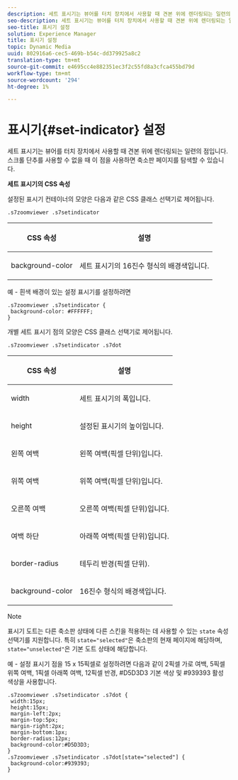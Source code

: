 ```yaml
---
description: 세트 표시기는 뷰어를 터치 장치에서 사용할 때 견본 위에 렌더링되는 일련의 점입니다. 스크롤 단추를 사용할 수 없을 때 이 점을 사용하면 축소판 페이지를 탐색할 수 있습니다.
seo-description: 세트 표시기는 뷰어를 터치 장치에서 사용할 때 견본 위에 렌더링되는 일련의 점입니다. 스크롤 단추를 사용할 수 없을 때 이 점을 사용하면 축소판 페이지를 탐색할 수 있습니다.
seo-title: 표시기 설정
solution: Experience Manager
title: 표시기 설정
topic: Dynamic Media
uuid: 802916a6-cec5-469b-b54c-dd379925a8c2
translation-type: tm+mt
source-git-commit: e4695cc4e882351ec3f2c55fd8a3cfca455bd79d
workflow-type: tm+mt
source-wordcount: '294'
ht-degree: 1%

---
```



# 표시기{#set-indicator} 설정

세트 표시기는 뷰어를 터치 장치에서 사용할 때 견본 위에 렌더링되는 일련의 점입니다. 스크롤 단추를 사용할 수 없을 때 이 점을 사용하면 축소판 페이지를 탐색할 수 있습니다.

<!--<a id="section_061E550C1C1D4DB2BD663A898895B38C"></a>-->

**세트 표시기의 CSS 속성**

설정된 표시기 컨테이너의 모양은 다음과 같은 CSS 클래스 선택기로 제어됩니다.

```
.s7zoomviewer .s7setindicator
```

<table id="table_94EE3F5BBE4547C0B4943471CEE7EDE4"> 
 <thead> 
  <tr> 
   <th colname="col1" class="entry"> <p> CSS 속성 </p> </th> 
   <th colname="col2" class="entry"> <p>설명 </p> </th> 
  </tr> 
 </thead>
 <tbody> 
  <tr> 
   <td colname="col1"> <p> <span class="codeph"> background-color  </span> </p> </td> 
   <td colname="col2"> <p>세트 표시기의 16진수 형식의 배경색입니다. </p> </td> 
  </tr> 
 </tbody> 
</table>

예 - 흰색 배경이 있는 설정 표시기를 설정하려면

```
.s7zoomviewer .s7setindicator { 
 background-color: #FFFFFF; 
}
```

개별 세트 표시기 점의 모양은 CSS 클래스 선택기로 제어됩니다.

`.s7zoomviewer .s7setindicator .s7dot`

<table id="table_09B6E232FB94417392D101A7A653BE54"> 
 <thead> 
  <tr> 
   <th colname="col1" class="entry"> <p> CSS 속성 </p> </th> 
   <th colname="col2" class="entry"> <p>설명 </p> </th> 
  </tr> 
 </thead>
 <tbody> 
  <tr> 
   <td colname="col1"> <p> <span class="codeph"> width </span> </p> </td> 
   <td colname="col2"> <p>세트 표시기의 폭입니다. </p> </td> 
  </tr> 
  <tr> 
   <td colname="col1"> <p> <span class="codeph"> height </span> </p> </td> 
   <td colname="col2"> <p>설정된 표시기의 높이입니다. </p> </td> 
  </tr> 
  <tr> 
   <td colname="col1"> <p> <span class="codeph"> 왼쪽 여백  </span> </p> </td> 
   <td colname="col2"> <p>왼쪽 여백(픽셀 단위)입니다. </p> </td> 
  </tr> 
  <tr> 
   <td colname="col1"> <p> <span class="codeph"> 위쪽 여백  </span> </p> </td> 
   <td colname="col2"> <p>위쪽 여백(픽셀 단위)입니다. </p> </td> 
  </tr> 
  <tr> 
   <td colname="col1"> <p> <span class="codeph"> 오른쪽 여백  </span> </p> </td> 
   <td colname="col2"> <p>오른쪽 여백(픽셀 단위)입니다. </p> </td> 
  </tr> 
  <tr> 
   <td colname="col1"> <p> <span class="codeph"> 여백 하단  </span> </p> </td> 
   <td colname="col2"> <p>아래쪽 여백(픽셀 단위)입니다. </p> </td> 
  </tr> 
  <tr> 
   <td colname="col1"> <p> <span class="codeph"> border-radius  </span> </p> </td> 
   <td colname="col2"> <p>테두리 반경(픽셀 단위). </p> </td> 
  </tr> 
  <tr> 
   <td colname="col1"> <p> <span class="codeph"> background-color  </span> </p> </td> 
   <td colname="col2"> <p>16진수 형식의 배경색입니다. </p> </td> 
  </tr> 
 </tbody> 
</table>

>[!NOTE]
>
>표시기 도트는 다른 축소판 상태에 다른 스킨을 적용하는 데 사용할 수 있는 `state` 속성 선택기를 지원합니다. 특히 `state="selected"`은 축소판의 현재 페이지에 해당하며, `state="unselected"`은 기본 도트 상태에 해당합니다.

예 - 설정 표시기 점을 15 x 15픽셀로 설정하려면 다음과 같이 2픽셀 가로 여백, 5픽셀 위쪽 여백, 1픽셀 아래쪽 여백, 12픽셀 반경, #D5D3D3 기본 색상 및 #939393 활성 색상을 사용합니다.

```
.s7zoomviewer .s7setindicator .s7dot { 
 width:15px; 
 height:15px; 
 margin-left:2px; 
 margin-top:5px; 
 margin-right:2px; 
 margin-bottom:1px; 
 border-radius:12px; 
 background-color:#D5D3D3;  
} 
.s7zoomviewer .s7setindicator .s7dot[state="selected"] { 
 background-color:#939393;  
}
```

